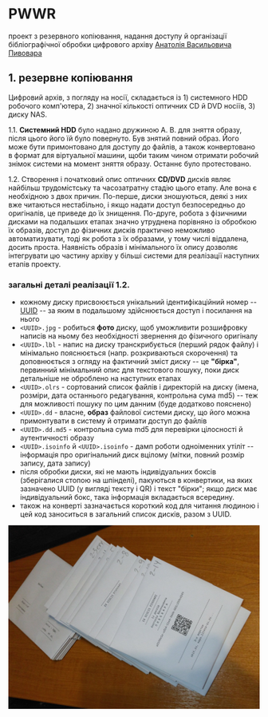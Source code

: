 # PWWR

проект з резервного копіювання, надання доступу й організації бібліографічної обробки цифрового архіву [Анатолія Васильовича Пивовара](https://uk.wikipedia.org/wiki/%D0%9F%D0%B8%D0%B2%D0%BE%D0%B2%D0%B0%D1%80_%D0%90%D0%BD%D0%B0%D1%82%D0%BE%D0%BB%D1%96%D0%B9_%D0%92%D0%B0%D1%81%D0%B8%D0%BB%D1%8C%D0%BE%D0%B2%D0%B8%D1%87)

## 1. резервне копіювання

Цифровий архів, з погляду на носії, складається із 1) системного HDD робочого комп'ютера, 2) значної кількості оптичних CD й DVD носіїв, 3) диску NAS.

1.1. **Системний HDD** було надано дружиною А. В. для зняття образу, після цього його їй було повернуто.
Був знятий повний образ. Його може бути примонтовано для доступу до файлів, а також конвертовано в формат для віртуальної машини, щоби таким чином отримати робочий знімок системи на момент зняття образу. Останнє було протестовано.

1.2. Створення і початковий опис оптичних **CD/DVD** дисків являє найбільш трудомістську та часозатратну стадію цього етапу. Але вона є необхідною з двох причин. По-перше, диски зношуються, деякі з них вже читаються нестабільно, і якщо надати доступ безпосередньо до оригіналів, це приведе до їх знищення. По-друге, робота з фізичними дисками на подальших етапах значно утруднена порівняно із обробкою їх образів, доступ до фізичних дисків практично неможливо автоматизувати, тоді як робота з їх образами, у тому числі віддалена, досить проста. Наявність образів і мінімального їх опису дозволяє інтегрувати цю частину архіву у більші системи для реалізації наступних етапів проекту.

### загальні деталі реалізації 1.2.

- кожному диску присвоюється унікальний ідентифікаційний номер -- [UUID](https://uk.wikipedia.org/wiki/UUID) -- за яким в подальшому здійснюється доступ і посилання на нього
- `<UUID>.jpg` - робиться **фото** диску, щоб уможливити розшифровку написів на ньому без необхідності звернення до фізичного оригіналу
- `<UUID>.lbl` - напис на диску транскрибується (перший рядок файлу) і мінімально пояснюється (напр. розкриваються скорочення) та доповнюється з огляду на фактичний зміст диску -- це **"бірка"**, первинний мінімальний опис для текстового пошуку, поки диск детальніше не оброблено на наступних етапах
- `<UUID>.olrs` - сортований список файлів і директорій на диску (імена, розміри, дата останнього редагування, контрольна сума md5) -- теж для можливості пошуку по цим данним (буде додатково пояснено)
- `<UUID>.dd` - власне, **образ** файлової системи диску, що його можна примонтувати в систему й отримати доступ до файлів
- `<UUID>.dd.md5` - контрольна сума md5 для перевірки цілосності й аутентичності образу
- `<UUID>.isoinfo` й `<UUID>.isoinfo` - дамп роботи одноіменних утіліт -- інформація про оригінальний диск вцілому (мітки, повний розмір запису, дата запису)
- після обробки диски, які не мають індивідуальних боксів (зберігалися стопою на шпінделі), пакуються в конвертики, на яких зазначено UUID (у вигляді тексту і QR) і текст "бірки"; якщо диск має індивідуальний бокс, така інформація вкладається всередину.
- також на конверті зазначається короткий код для читання людиною і цей код заноситься в загальний список дисків, разом з UUID.
    
![оброблені оригінальні диски в обгортках](pwwr_cdvd_originals_sample.jpg)

